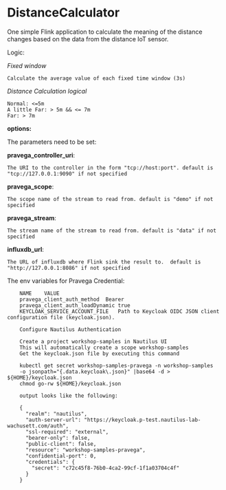 # DistanceCalculator

One simple Flink application to calculate the meaning of the distance changes based on the data from the distance IoT sensor.

Logic:

_Fixed window_

    Calculate the average value of each fixed time window (3s)

_Distance Calculation logical_
    
    Normal: <=5m
    A little Far: > 5m && <= 7m
    Far: > 7m

**options:**

The parameters need to be set:

 **pravega_controller_uri**: 
    
    The URI to the controller in the form "tcp://host:port". default is "tcp://127.0.0.1:9090" if not specified
     
 **pravega_scope**: 
 
    The scope name of the stream to read from. default is "demo" if not specified
 
 **pravega_stream**:
 
    The stream name of the stream to read from. default is "data" if not specified
 
 **influxdb_url**:
 
    The URL of influxdb where Flink sink the result to.  default is "http://127.0.0.1:8086" if not specified

The env variables for Pravega Credential:

        NAME	VALUE
        pravega_client_auth_method	Bearer
        pravega_client_auth_loadDynamic	true
        KEYCLOAK_SERVICE_ACCOUNT_FILE	Path to Keycloak OIDC JSON client configuration file (keycloak.json).
        
        Configure Nautilus Authentication
        
        Create a project workshop-samples in Nautilus UI
        This will automatically create a scope workshop-samples
        Get the keycloak.json file by executing this command
        
        kubectl get secret workshop-samples-pravega -n workshop-samples 
        -o jsonpath="{.data.keycloak\.json}" |base64 -d >  ${HOME}/keycloak.json
        chmod go-rw ${HOME}/keycloak.json
        
        output looks like the following:
        
        {
          "realm": "nautilus",
          "auth-server-url": "https://keycloak.p-test.nautilus-lab-wachusett.com/auth",
          "ssl-required": "external",
          "bearer-only": false,
          "public-client": false,
          "resource": "workshop-samples-pravega",
          "confidential-port": 0,
          "credentials": {
            "secret": "c72c45f8-76b0-4ca2-99cf-1f1a03704c4f"
          }
        }